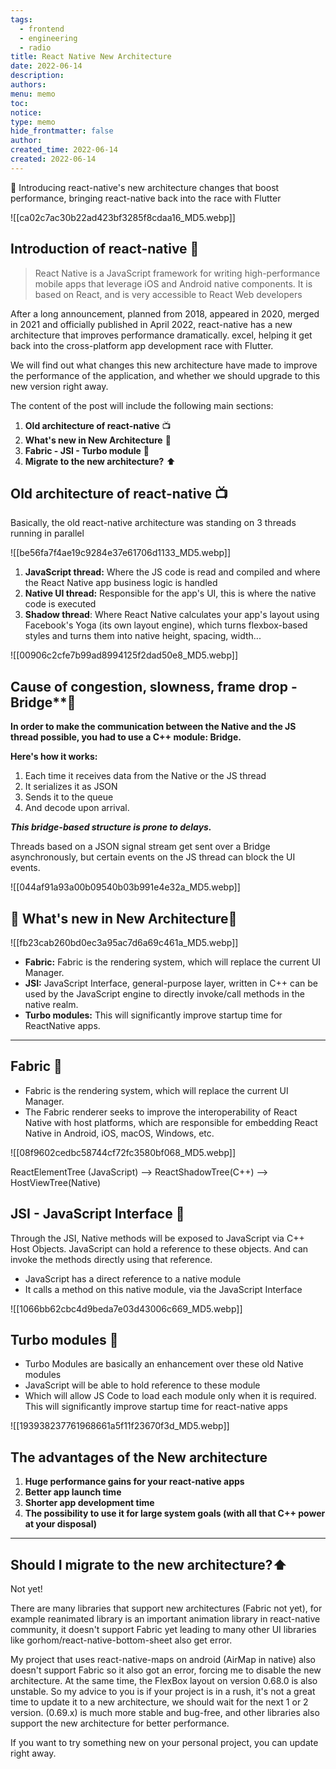 ```yaml
---
tags:
  - frontend
  - engineering
  - radio
title: React Native New Architecture
date: 2022-06-14
description: 
authors: 
menu: memo
toc: 
notice: 
type: memo
hide_frontmatter: false
author: 
created_time: 2022-06-14
created: 2022-06-14
---
```


📖 Introducing react-native's new architecture changes that boost performance, bringing react-native back into the race with Flutter


![[ca02c7ac30b22ad423bf3285f8cdaa16_MD5.webp]]

## Introduction of react-native 📱

> React Native is a JavaScript framework for writing high-performance mobile apps that leverage iOS and Android native components. It is based on React, and is very accessible to React Web developers

After a long announcement, planned from 2018, appeared in 2020, merged in 2021 and officially published in April 2022, react-native has a new architecture that improves performance dramatically. excel, helping it get back into the cross-platform app development race with Flutter.

We will find out what changes this new architecture have made to improve the performance of the application, and whether we should upgrade to this new version right away.


The content of the post will include the following main sections:

1. **Old architecture of react-native** 📺
1. **What's new in New Architecture** 🌟
1. **Fabric - JSI - Turbo module** 🚀
1. **Migrate to the new architecture?** ⬆️

## **Old architecture of react-native** 📺

Basically, the old react-native architecture was standing on 3 threads running in parallel

![[be56fa7f4ae19c9284e37e61706d1133_MD5.webp]]

1. **JavaScript thread:** Where the JS code is read and compiled and where the React Native app business logic is handled
1. **Native UI thread:** Responsible for the app's UI, this is where the native code is executed
1. **Shadow thread**: Where React Native calculates your app's layout using Facebook's Yoga (its own layout engine), which turns flexbox-based styles and turns them into native height, spacing, width...

![[00906c2cfe7b99ad8994125f2dad50e8_MD5.webp]]

## Cause of congestion, slowness, frame drop - Bridge**🐌

**In order to make the communication between the Native and the JS thread possible, you had to use a C++ module: Bridge.**

**Here's how it works:**

1. Each time it receives data from the Native or the JS thread
1. It serializes it as JSON
1. Sends it to the queue
1. And decode upon arrival.

***This bridge-based structure is prone to delays.***

Threads based on a JSON signal stream get sent over a Bridge asynchronously, but certain events on the JS thread can block the UI events.

![[044af91a93a00b09540b03b991e4e32a_MD5.webp]]

## 🌟 **What's new in New Architecture**🌟


![[fb23cab260bd0ec3a95ac7d6a69c461a_MD5.webp]]

* **Fabric:** Fabric is the rendering system, which will replace the current UI Manager.
* **JSI:** JavaScript Interface, general-purpose layer, written in C++ can be used by the JavaScript engine to directly invoke/call methods in the native realm.
* **Turbo modules:** This will significantly improve startup time for ReactNative apps.

---

## Fabric  🧩

* Fabric is the rendering system, which will replace the current UI Manager.
* The Fabric renderer seeks to improve the interoperability of React Native with host platforms, which are responsible for embedding React Native in Android, iOS, macOS, Windows, etc.

![[08f9602cedbc58744cf72fc3580bf068_MD5.webp]]

ReactElementTree (JavaScript) --> ReactShadowTree(C++) --> HostViewTree(Native) 


## **JSI - JavaScript Interface** 🎨

Through the JSI, Native methods will be exposed to JavaScript via C++ Host Objects. JavaScript can hold a reference to these objects. And can invoke the methods directly using that reference.

* JavaScript has a direct reference to a native module
* It calls a method on this native module, via the JavaScript Interface

![[1066bb62cbc4d9beda7e03d43006c669_MD5.webp]]

## **Turbo modules** 🚀

* Turbo Modules are basically an enhancement over these old Native modules
* JavaScript will be able to hold reference to these module
* Which will allow JS Code to load each module only when it is required. This will significantly improve startup time for react-native apps

![[193938237761968661a5f11f23670f3d_MD5.webp]]

## **The advantages of the New architecture**

1. **Huge performance gains for your react-native apps**
1. **Better app launch time**
1. **Shorter app development time**
1. **The possibility to use it for large system goals (with all that C++ power at your disposal)**

---

## **Should I migrate to the new architecture?**⬆️

Not yet!

There are many libraries that support new architectures (Fabric not yet), for example reanimated library is an important animation library in react-native community, it doesn't support Fabric yet leading to many other UI libraries like gorhom/react-native-bottom-sheet also get error. 

My project that uses react-native-maps on android (AirMap in native) also doesn't support Fabric so it also got an error, forcing me to disable the new architecture. At the same time, the FlexBox layout on version 0.68.0 is also unstable. So my advice to you is if your project is in a rush, it's not a great time to update it to a new architecture, we should wait for the next 1 or 2 version. (0.69.x) is much more stable and bug-free, and other libraries also support the new architecture for better performance.

If you want to try something new on your personal project, you can update right away.
